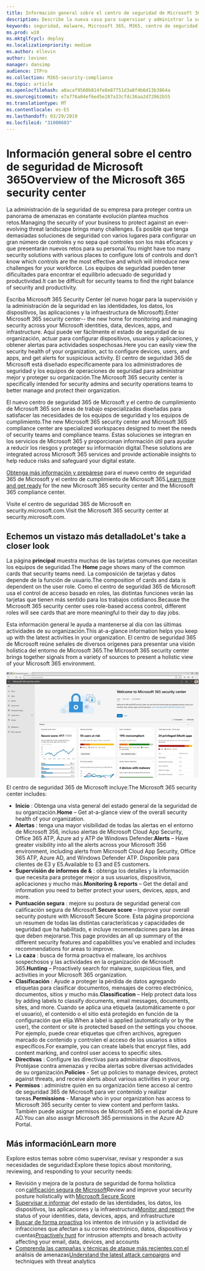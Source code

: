 ```yaml
---
title: Información general sobre el centro de seguridad de Microsoft 365
description: Describe la nueva casa para supervisar y administrar la seguridad en las identidades, los datos, los dispositivos y las aplicaciones de Microsoft.
keywords: seguridad, malware, Microsoft 365, M365, centro de seguridad, monitor, informe, identidades, datos, dispositivos, aplicaciones
ms.prod: w10
ms.mktglfcycl: deploy
ms.localizationpriority: medium
ms.author: ellevin
author: levinec
manager: dansimp
audience: ITPro
ms.collection: M365-security-compliance
ms.topic: article
ms.openlocfilehash: a0acaf9560b814fe8e87751d3a8f4b6d13b3864a
ms.sourcegitcommit: e7a776a04ef6ed5e287a33cfdc36aa2d72862b55
ms.translationtype: MT
ms.contentlocale: es-ES
ms.lasthandoff: 03/29/2019
ms.locfileid: "31000603"
---
```

# <a name="overview-of-the-microsoft-365-security-center"></a><span data-ttu-id="85718-104">Información general sobre el centro de seguridad de Microsoft 365</span><span class="sxs-lookup"><span data-stu-id="85718-104">Overview of the Microsoft 365 security center</span></span>

<span data-ttu-id="85718-105">La administración de la seguridad de su empresa para proteger contra un panorama de amenazas en constante evolución plantea muchos retos.</span><span class="sxs-lookup"><span data-stu-id="85718-105">Managing the security of your business to protect against an ever-evolving threat landscape brings many challenges.</span></span> <span data-ttu-id="85718-106">Es posible que tenga demasiadas soluciones de seguridad con varios lugares para configurar un gran número de controles y no sepa qué controles son los más eficaces y que presentarán nuevos retos para su personal.</span><span class="sxs-lookup"><span data-stu-id="85718-106">You might have too many security solutions with various places to configure lots of controls and don’t know which controls are the most effective and which will introduce new challenges for your workforce.</span></span> <span data-ttu-id="85718-107">Los equipos de seguridad pueden tener dificultades para encontrar el equilibrio adecuado de seguridad y productividad.</span><span class="sxs-lookup"><span data-stu-id="85718-107">It can be difficult for security teams to find the right balance of security and productivity.</span></span>

<span data-ttu-id="85718-108">Escriba Microsoft 365 Security Center (el nuevo hogar para la supervisión y la administración de la seguridad en las identidades, los datos, los dispositivos, las aplicaciones y la infraestructura de Microsoft).</span><span class="sxs-lookup"><span data-stu-id="85718-108">Enter Microsoft 365 security center-- the new home for monitoring and managing security across your Microsoft identities, data, devices, apps, and infrastructure.</span></span> <span data-ttu-id="85718-109">Aquí puede ver fácilmente el estado de seguridad de su organización, actuar para configurar dispositivos, usuarios y aplicaciones, y obtener alertas para actividades sospechosas.</span><span class="sxs-lookup"><span data-stu-id="85718-109">Here you can easily view the security health of your organization, act to configure devices, users, and apps, and get alerts for suspicious activity.</span></span> <span data-ttu-id="85718-110">El centro de seguridad 365 de Microsoft está diseñado específicamente para los administradores de seguridad y los equipos de operaciones de seguridad para administrar mejor y proteger su organización.</span><span class="sxs-lookup"><span data-stu-id="85718-110">The Microsoft 365 security center is specifically intended for security admins and security operations teams to better manage and protect their organization.</span></span>

<span data-ttu-id="85718-111">El nuevo centro de seguridad 365 de Microsoft y el centro de cumplimiento de Microsoft 365 son áreas de trabajo especializadas diseñadas para satisfacer las necesidades de los equipos de seguridad y los equipos de cumplimiento.</span><span class="sxs-lookup"><span data-stu-id="85718-111">The new Microsoft 365 security center and Microsoft 365 compliance center are specialized workspaces designed to meet the needs of security teams and compliance teams.</span></span> <span data-ttu-id="85718-112">Estas soluciones se integran en los servicios de Microsoft 365 y proporcionan información útil para ayudar a reducir los riesgos y proteger su información digital.</span><span class="sxs-lookup"><span data-stu-id="85718-112">These solutions are integrated across Microsoft 365 services and provide actionable insights to help reduce risks and safeguard your digital estate.</span></span>

<span data-ttu-id="85718-113">[Obtenga más información y prepárese](https://docs.microsoft.com/en-us/office365/securitycompliance/microsoft-security-and-compliance) para el nuevo centro de seguridad 365 de Microsoft y el centro de cumplimiento de Microsoft 365.</span><span class="sxs-lookup"><span data-stu-id="85718-113">[Learn more and get ready](https://docs.microsoft.com/en-us/office365/securitycompliance/microsoft-security-and-compliance) for the new Microsoft 365 security center and the Microsoft 365 compliance center.</span></span>

<span data-ttu-id="85718-114">Visite el centro de seguridad 365 de Microsoft en security.microsoft.com.</span><span class="sxs-lookup"><span data-stu-id="85718-114">Visit the Microsoft 365 security center at security.microsoft.com.</span></span>  

## <a name="lets-take-a-closer-look"></a><span data-ttu-id="85718-115">Echemos un vistazo más detallado</span><span class="sxs-lookup"><span data-stu-id="85718-115">Let's take a closer look</span></span>

<span data-ttu-id="85718-116">La página **principal** muestra muchas de las tarjetas comunes que necesitan los equipos de seguridad.</span><span class="sxs-lookup"><span data-stu-id="85718-116">The **Home** page shows many of the common cards that security teams need.</span></span> <span data-ttu-id="85718-117">La composición de tarjetas y datos depende de la función de usuario.</span><span class="sxs-lookup"><span data-stu-id="85718-117">The composition of cards and data is dependent on the user role.</span></span> <span data-ttu-id="85718-118">Como el centro de seguridad 365 de Microsoft usa el control de acceso basado en roles, las distintas funciones verán las tarjetas que tienen más sentido para los trabajos cotidianos.</span><span class="sxs-lookup"><span data-stu-id="85718-118">Because the Microsoft 365 security center uses role-based access control, different roles will see cards that are more meaningful to their day to day jobs.</span></span>  

<span data-ttu-id="85718-119">Esta información general le ayuda a mantenerse al día con las últimas actividades de su organización.</span><span class="sxs-lookup"><span data-stu-id="85718-119">This at-a-glance information helps you keep up with the latest activities in your organization.</span></span> <span data-ttu-id="85718-120">El centro de seguridad 365 de Microsoft reúne señales de diversos orígenes para presentar una visión holística del entorno de Microsoft 365.</span><span class="sxs-lookup"><span data-stu-id="85718-120">The Microsoft 365 security center brings together signals from a variety of sources to present a holistic view of your Microsoft 365 environment.</span></span>

![Página principal de seguridad 365 de Microsoft](./media/security-docs/home.jpg)

<span data-ttu-id="85718-122">El centro de seguridad 365 de Microsoft incluye:</span><span class="sxs-lookup"><span data-stu-id="85718-122">The Microsoft 365 security center includes:</span></span>

* <span data-ttu-id="85718-123">**Inicio** : Obtenga una vista general del estado general de la seguridad de su organización.</span><span class="sxs-lookup"><span data-stu-id="85718-123">**Home** – Get at-a-glance view of the overall security health of your organization.</span></span>
* <span data-ttu-id="85718-124">**Alertas** : tenga una mayor visibilidad de todas las alertas en el entorno de Microsoft 356, incluso alertas de Microsoft Cloud App Security, Office 365 ATP, Azure ad y ATP de Windows Defender.</span><span class="sxs-lookup"><span data-stu-id="85718-124">**Alerts** – Have greater visibility into all the alerts across your Microsoft 356 environment, including alerts from Microsoft Cloud App Security, Office 365 ATP, Azure AD, and Windows Defender ATP.</span></span> <span data-ttu-id="85718-125">Disponible para clientes de E3 y E5.</span><span class="sxs-lookup"><span data-stu-id="85718-125">Available to E3 and E5 customers.</span></span>  
* <span data-ttu-id="85718-126">**Supervisión de informes de &** : obtenga los detalles y la información que necesita para proteger mejor a sus usuarios, dispositivos, aplicaciones y mucho más.</span><span class="sxs-lookup"><span data-stu-id="85718-126">**Monitoring & reports** – Get the detail and information you need to better protect your users, devices, apps, and more.</span></span> 
* <span data-ttu-id="85718-127">**Puntuación segura** : mejore su postura de seguridad general con calificación segura de Microsoft.</span><span class="sxs-lookup"><span data-stu-id="85718-127">**Secure score** – Improve your overall security posture with Microsoft Secure Score.</span></span> <span data-ttu-id="85718-128">Esta página proporciona un resumen de todas las distintas características y capacidades de seguridad que ha habilitado, e incluye recomendaciones para las áreas que deben mejorarse.</span><span class="sxs-lookup"><span data-stu-id="85718-128">This page provides an all up summary of the different security features and capabilities you’ve enabled and includes recommendations for areas to improve.</span></span>
* <span data-ttu-id="85718-129">La **caza** : busca de forma proactiva el malware, los archivos sospechosos y las actividades en la organización de Microsoft 365.</span><span class="sxs-lookup"><span data-stu-id="85718-129">**Hunting** – Proactively search for malware, suspicious files, and activities in your Microsoft 365 organization.</span></span>
* <span data-ttu-id="85718-130">**Clasificación** : Ayude a proteger la pérdida de datos agregando etiquetas para clasificar documentos, mensajes de correo electrónico, documentos, sitios y mucho más.</span><span class="sxs-lookup"><span data-stu-id="85718-130">**Classification** – Help protect data loss by adding labels to classify documents, email messages, documents, sites, and more.</span></span> <span data-ttu-id="85718-131">Cuando se aplica una etiqueta (automáticamente o por el usuario), el contenido o el sitio está protegido en función de la configuración que elija.</span><span class="sxs-lookup"><span data-stu-id="85718-131">When a label is applied (automatically or by the user), the content or site is protected based on the settings you choose.</span></span> <span data-ttu-id="85718-132">Por ejemplo, puede crear etiquetas que cifren archivos, agreguen marcado de contenido y controlen el acceso de los usuarios a sitios específicos.</span><span class="sxs-lookup"><span data-stu-id="85718-132">For example, you can create labels that encrypt files, add content marking, and control user access to specific sites.</span></span>
* <span data-ttu-id="85718-133">**Directivas** : Configure las directivas para administrar dispositivos, Protéjase contra amenazas y reciba alertas sobre diversas actividades de su organización.</span><span class="sxs-lookup"><span data-stu-id="85718-133">**Policies** - Set up policies to manage devices, protect against threats, and receive alerts about various activities in your org.</span></span>
* <span data-ttu-id="85718-134">**Permisos** : administre quién en su organización tiene acceso al centro de seguridad 365 de Microsoft para ver contenido y realizar tareas.</span><span class="sxs-lookup"><span data-stu-id="85718-134">**Permissions** - Manage who in your organization has access to Microsoft 365 security center to view content and perform tasks.</span></span> <span data-ttu-id="85718-135">También puede asignar permisos de Microsoft 365 en el portal de Azure AD.</span><span class="sxs-lookup"><span data-stu-id="85718-135">You can also assign Microsoft 365 permissions in the Azure AD Portal.</span></span>

## <a name="learn-more"></a><span data-ttu-id="85718-136">Más información</span><span class="sxs-lookup"><span data-stu-id="85718-136">Learn more</span></span>

<span data-ttu-id="85718-137">Explore estos temas sobre cómo supervisar, revisar y responder a sus necesidades de seguridad:</span><span class="sxs-lookup"><span data-stu-id="85718-137">Explore these topics about monitoring, reviewing, and responding to your security needs:</span></span>

* <span data-ttu-id="85718-138">Revisión y mejora de la postura de seguridad de forma holística con [calificación segura de Microsoft](microsoft-secure-score.md)</span><span class="sxs-lookup"><span data-stu-id="85718-138">Review and improve your security posture holistically with [Microsoft Secure Score](microsoft-secure-score.md)</span></span>
* <span data-ttu-id="85718-139">[Supervisar e informar](monitoring-and-reporting.md) del estado de las identidades, los datos, los dispositivos, las aplicaciones y la infraestructura</span><span class="sxs-lookup"><span data-stu-id="85718-139">[Monitor and report](monitoring-and-reporting.md) the status of your identities, data, devices, apps, and infrastructure</span></span>
* <span data-ttu-id="85718-140">[Buscar de forma proactiva](hunting.md) los intentos de intrusión y la actividad de infracciones que afectan a su correo electrónico, datos, dispositivos y cuentas</span><span class="sxs-lookup"><span data-stu-id="85718-140">[Proactively hunt](hunting.md) for intrusion attempts and breach activity affecting your email, data, devices, and accounts</span></span>
* <span data-ttu-id="85718-141">[Comprenda las campañas y técnicas de ataque más recientes con el](latest-attack-campaigns.md) análisis de amenazas</span><span class="sxs-lookup"><span data-stu-id="85718-141">[Understand the latest attack campaigns](latest-attack-campaigns.md) and techniques with threat analytics</span></span>
